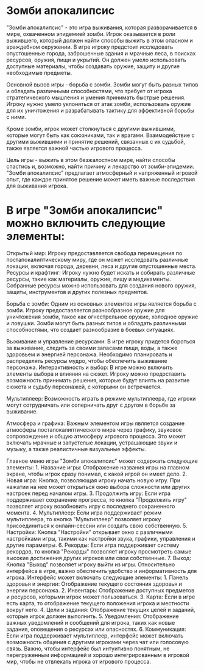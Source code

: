 # Зомби апокалипсис

"Зомби апокалипсис" - это игра выживания, которая разворачивается в мире, охваченном эпидемией зомби. Игрок оказывается в роли выжившего, который должен найти способы выжить в этом опасном и враждебном окружении.
В игре игроку предстоит исследовать опустошенные города, заброшенные здания и мрачные леса, в поисках ресурсов, оружия, пищи и укрытий. Он должен умело использовать доступные материалы, чтобы создавать оружие, защиту и другие необходимые предметы.

Основной вызов игры - борьба с зомби. Зомби могут быть разных типов и обладать различными способностями, что требует от игрока стратегического мышления и умения принимать быстрые решения. Игроку нужно умело уклоняться от атак зомби, использовать оружие для их уничтожения и разрабатывать тактику для эффективной борьбы с ними.

Кроме зомби, игрок может столкнуться с другими выжившими, которые могут быть как союзниками, так и врагами. Взаимодействие с другими выжившими и принятие решений, связанных с их судьбой, также является важной частью игрового процесса.

Цель игры - выжить в этом безжалостном мире, найти способы спастись и, возможно, найти причину и лекарство от зомби-эпидемии. "Зомби апокалипсис" предлагает атмосферный и напряженный игровой опыт, где каждое принятое решение может иметь важные последствия для выживания игрока.
<h1>
  В игре "Зомби апокалипсис" можно включить следующие элементы:
</h1>
<p>
  Открытый мир: Игроку предоставляется свобода перемещения по постапокалиптическому миру, где он может исследовать различные локации, включая города, деревни, леса и другие опустошенные места.
Ресурсы и крафтинг: Игроку нужно будет искать и собирать различные ресурсы, такие как материалы, оружие, пищу и медикаменты. Собранные ресурсы можно использовать для создания нового оружия, защиты, инструментов и других полезных предметов.</p>
<p>
Борьба с зомби: Одним из основных элементов игры является борьба с зомби. Игроку предоставляется разнообразное оружие для уничтожения зомби, такое как огнестрельное оружие, холодное оружие и ловушки. Зомби могут быть разных типов и обладать различными способностями, что создает разнообразие в боевых ситуациях.
</p>
<p>
Выживание и управление ресурсами: В игре игроку придется бороться за выживание, следить за своими запасами пищи, воды, а также здоровьем и энергией персонажа. Необходимо планировать и распределять ресурсы мудро, чтобы обеспечить выживание персонажа.
Интерактивность и выбор: В игре можно включить элементы выбора и влияния на сюжет. Игроку можно предоставить возможность принимать решения, которые будут влиять на развитие сюжета и судьбу персонажей, с которыми он встречается.
</p>
<p>
Мультиплеер: Возможность играть в режиме мультиплеера, где игроки могут сотрудничать или соперничать друг с другом в борьбе за выживание.
</p>
<p>
Атмосфера и графика: Важным элементом игры является создание атмосферы постапокалиптического мира через графику, звуковое сопровождение и общую атмосферу игрового процесса. Это может включать мрачные и запустелые локации, устрашающие звуки и музыку, а также реалистичные визуальные эффекты.
</p>
Главное меню игры "Зомби апокалипсис" может содержать следующие элементы:
1.	Название игры: Отображение названия игры на главном экране, чтобы игрок сразу понимал, с какой игрой он имеет дело.
2.	Новая игра: Кнопка, позволяющая игроку начать новую игру. При нажатии на нее может открыться окно выбора сложности или других настроек перед началом игры.
3.	Продолжить игру: Если игра поддерживает сохранение прогресса, то кнопка "Продолжить игру" позволяет игроку возобновить игру с последнего сохраненного момента.
4.	Мультиплеер: Если игра поддерживает режим мультиплеера, то кнопка "Мультиплеер" позволяет игроку присоединиться к онлайн-сессии или создать свою собственную.
5.	Настройки: Кнопка "Настройки" открывает окно с различными настройками игры, такими как настройки звука, графики, управления и другие параметры.
6.	Рекорды: Если игра поддерживает систему рекордов, то кнопка "Рекорды" позволяет игроку просмотреть самые высокие достижения других игроков или свои собственные.
7.	Выход: Кнопка "Выход" позволяет игроку выйти из игры.
Относительно интерфейса в игре, важно обеспечить удобство и информативность для игрока. Интерфейс может включать следующие элементы:
1.	Панель здоровья и энергии: Отображение текущего состояния здоровья и энергии персонажа.
2.	Инвентарь: Отображение доступных предметов и ресурсов, которыми игрок может пользоваться.
3.	Карта: Если в игре есть карта, то отображение текущего положения игрока и местности вокруг него.
4.	Цели и задания: Отображение текущих целей и заданий, которые игрок должен выполнить.
5.	Уведомления: Отображение важных уведомлений и сообщений для игрока, таких как новые задания, оповещения о ресурсах или опасностях.
6.	Коммуникация: Если игра поддерживает мультиплеер, интерфейс может включать возможность общения с другими игроками через чат или голосовую связь.
Важно, чтобы интерфейс был интуитивно понятным, не перегруженным информацией и хорошо интегрированным в игровой мир, чтобы не отвлекать игрока от игрового процесса.
